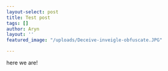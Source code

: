```yaml
---
layout-select: post
title: Test post
tags: []
author: Aryn
layout: ''
featured_image: "/uploads/Deceive-inveigle-obfuscate.JPG"

---
```

here we are!